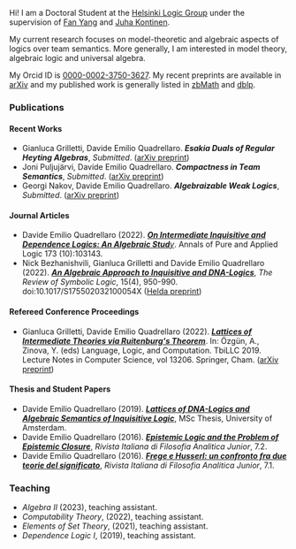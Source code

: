 Hi! I am a Doctoral Student at the [Helsinki Logic Group](https://wiki.helsinki.fi/display/Logic/Home) under the supervision of [Fan Yang](https://sites.google.com/site/fanyanghp/) and [Juha Kontinen](https://www.mv.helsinki.fi/home/jkontine/). 

My current research focuses on model-theoretic and algebraic aspects of logics over team semantics. More generally, I am interested in model theory, algebraic logic and universal algebra.

My Orcid ID is [0000-0002-3750-3627](https://orcid.org/0000-0002-3750-3627). My recent preprints are available in [arXiv](https://arxiv.org/search/?searchtype=author&query=Quadrellaro%2C+D+E) and my published work is generally listed in [zbMath](https://zbmath.org/authors/quadrellaro.davide-emilio) and  [dblp](https://dblp.org/pid/317/7843.html).

### Publications
#### Recent Works
- Gianluca Grilletti, Davide Emilio Quadrellaro. **_Esakia Duals of Regular Heyting Algebras_**, _Submitted_. ([arXiv preprint](https://arxiv.org/abs/2303.11246))
- Joni Puljujärvi, Davide Emilio Quadrellaro. **_Compactness in Team Semantics_**, _Submitted_. ([arXiv preprint](https://arxiv.org/abs/2212.03677))
- Georgi Nakov, Davide Emilio Quadrellaro. **_Algebraizable Weak Logics_**, _Submitted_. ([arXiv preprint](https://arxiv.org/abs/2210.06047))

#### Journal Articles
- Davide Emilio Quadrellaro (2022). [_**On Intermediate Inquisitive and Dependence Logics: An Algebraic Stud**y_](https://www.sciencedirect.com/science/article/pii/S0168007222000586). Annals of Pure and Applied Logic 173 (10):103143.
- Nick Bezhanishvili, Gianluca Grilletti and Davide Emilio Quadrellaro (2022). [_**An Algebraic Approach to Inquisitive and DNA-Logics**_](https://www.doi.org/10.1017/S175502032100054X), _The Review of Symbolic Logic_, 15(4), 950-990. doi:10.1017/S175502032100054X ([Helda preprint](https://researchportal.helsinki.fi/files/176225977/An_Algebraic_Approach_to_Inquisitive_and_DNA_Logics.pdf))

#### Refereed Conference Proceedings
- Gianluca Grilletti, Davide Emilio Quadrellaro (2022). [_**Lattices of Intermediate Theories via Ruitenburg's Theorem**_](https://doi.org/10.1007/978-3-030-98479-3_15). In: Özgün, A., Zinova, Y. (eds) Language, Logic, and Computation. TbiLLC 2019. Lecture Notes in Computer Science, vol 13206. Springer, Cham. ([arXiv preprint](https://arxiv.org/abs/2004.00989))

#### Thesis and Student Papers
- Davide Emilio Quadrellaro (2019). [_**Lattices of DNA-Logics and Algebraic Semantics of Inquisitive Logic**_](https://eprints.illc.uva.nl/1722/1/MoL-2019-25.text.pdf), MSc Thesis, University of Amsterdam.
- Davide Emilio Quadrellaro (2016). [_**Epistemic Logic and the Problem of Epistemic Closure**_](https://riviste.unimi.it/index.php/rifanalitica/article/view/11089), _Rivista Italiana di Filosofia Analitica Junior_, 7.2.
- Davide Emilio Quadrellaro (2016). [_**Frege e Husserl: un confronto fra due teorie del significato**_](https://riviste.unimi.it/index.php/rifanalitica/article/view/7114), _Rivista Italiana di Filosofia Analitica Junior_, 7.1.

### Teaching
- _Algebra II_ (2023), teaching assistant. 
- _Computability Theory_, (2022), teaching assistant. 
- _Elements of Set Theory_, (2021), teaching assistant. 
- _Dependence Logic I_, (2019), teaching assistant. 
